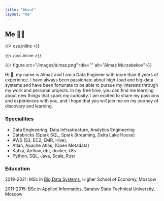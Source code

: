 ```yaml
---
title: "About"
layout: "me"
---
```


## Me 👨‍💻

{{< css.inline >}}
<style>
img {
	width: 400px
}
</style>
{{< /css.inline >}}

{{< figure src="/images/almaz.png" title="" alt="Almaz Murzabekov">}}

Hi 👋, my name is Almaz and I am a Data Engineer with more than 8 years of experience. I have always been passionate about high-load and big-data systems and have been fortunate to be able to pursue my interests through my work and personal projects. In my free time, you can find me learning about new things that spark my curiosity. I am excited to share my passions and experiences with you, and I hope that you will join me on my journey of discovery and learning.

### Specialities
- Data Engineering, Data Infrastracture, Analytics Engineering
- Databricks (Spark SQL, Spark Streaming, Delta Lake House)
- AWS (S3, EC2, EMR, Hive),
- Atlan, Apache Atlas, (Open Metadata)
- Kafka, Airflow, dbt, docker, k8s
- Python, SQL, Java, Scala, Rust

### Education

2019-2021: MSc in [Big Data Systems](https://www.hse.ru/en/ma/bigdata/), Higher School of Economy, Moscow

2011-2015: BSc in Applied Informatics, Saratov State Technical University, Moscow